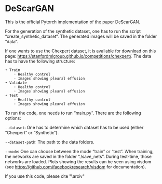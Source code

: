 # DeScarGAN
This is the official Pytorch implementation of the paper DeScarGAN.

For the generation of the synthetic dataset, one has to run the  script “create_synthetic_dataset”. The generated images will be saved in the folder “data”.

If one wants to use the Chexpert dataset, it is available for download on this page: https://stanfordmlgroup.github.io/competitions/chexpert/.
The data has to have the following structure:


    • Train
        ◦ Healthy control
        ◦ Images showing pleural effusion
    • Validate
        ◦ Healthy control
        ◦ Images showing pleural effusion
    • Test
        ◦ Healthy control
        ◦ Images showing pleural effusion

To run the code, one needs to run “main.py”. There are the following options:

`--dataset`:   One has to determine which dataset has to be used (either “Chexpert” or “Synthetic”). 

`--dataset-path`:  The path to the data folders.

`--mode`:  One can choose between the mode “train” or “test”. When training, the networks are saved in the folder “./save_nets”. During test-time, those networks are loaded. Plots showing the results  can be seen using visdom (see https://github.com/facebookresearch/visdom for documentation).

If you use this code, please cite "\arxiv"

